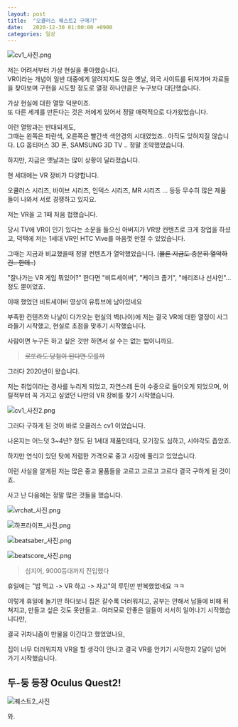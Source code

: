 ```yaml
---
layout: post
title:  "오큘러스 퀘스트2 구매기"
date:   2020-12-30 01:00:00 +0900
categories: 일상
---
```



![cv1_사진.png]()

저는 어려서부터 가상 현실을 좋아했습니다.  
VR이라는 개념이 일반 대중에게 알려지지도 않은 옛날, 외국 사이트를 뒤져가며 자료들을 찾아보며 구현을 시도할 정도로 열정 하나만큼은 누구보다 대단했습니다.

가상 현실에 대한 열망 덕분이죠.  
또 다른 세계를 만든다는 것은 저에게 있어서 정말 매력적으로 다가왔었습니다.

이런 열망과는 반대되게도,  
그때는 왼쪽은 파란색, 오른쪽은 빨간색 색안경의 시대였었죠..  아직도 잊혀지질 않습니다. LG 옵티머스 3D 폰, SAMSUNG 3D TV .. 정말 조악했었습니다.

하지만, 지금은 옛날과는 많이 상황이 달라졌습니다.  

현 세대에는 VR 장비가 다양합니다.

오큘러스 시리즈, 바이브 시리즈, 인덱스 시리즈, MR 시리즈 ... 등등 무수히 많은 제품들이 나와서 서로 경쟁하고 있지요.

저는 VR을 고 1때 처음 첩했습니다.

당시 TV에 VR이 인기 있다는 소문을 들으신 아버지가 VR방 컨텐츠로 크게 창업을 하셨고, 덕택에 저는 1세대 VR인 HTC Vive를 마음껏 만질 수 있었습니다.

그때는 지금과 비교했을때 정말 컨텐츠가 열악했었습니다. (~~물론 지금도 충분히 열악하긴.. 한데..~~)

"잘나가는 VR 게임 뭐있어?" 한다면 "비트세이버", "케이크 줍기", "애리조나 선샤인"... 정도 뿐이었죠.



이때 했었던 비트세이버 영상이 유튜브에 남아있네요

부족한 컨텐츠와 나날이 다가오는 현실의 벽(나이)에 저는 결국 VR에 대한 열정이 사그라들기 시작했고, 현실로 초점을 맞추기 시작했습니다.

사람이면 누구든 하고 싶은 것만 하면서 살 수는 없는 법이니까요.

> ~~로또라도 당첨이 된다면 모를까~~

그러다 2020년이 왔습니다.

저는 취업이라는 경사를 누리게 되었고, 자연스레 돈이 수중으로 들어오게 되었으며, 어릴적부터 꼭 가지고 싶었던 나만의 VR 장비를 찾기 시작했습니다.

![cv1_사진2.png]()

그러다 구하게 된 것이 바로 오큘러스 cv1 이었습니다.

나온지는 어느덧 3~4년? 정도 된 1세대 제품인데다, 모기장도 심하고, 시야각도 좁았죠.

하지만 연식이 있던 탓에 저렴한 가격으로 중고 시장에 풀리고 있었습니다.

이런 사실을 알게된 저는 많은 중고 물품들을 고르고 고르고 고르다 결국 구하게 된 것이죠.

사고 난 다음에는 정말 많은 것들을 했습니다.

![vrchat_사진.png]()

![하프라이프_사진.png]()

![beatsaber_사진.png]()

![beatscore_사진.png]()

> 심지어, 9000등대까지 진입했다

휴일에는 "밥 먹고 -> VR 하고 -> 자고"의 루틴만 반복했었네요 ㅋㅋ

이렇게 휴일에 놀기만 하다보니 집은 갈수록 더러워지고, 공부는 안해서 남들에 비해 뒤쳐지고, 만들고 싶은 것도 못만들고.. 여러모로 안좋은 일들이 서서히 일어나기 시작했습니다만,

결국 귀차니즘이 만물을 이긴다고 했었었나요,

집이 너무 더러워지자 VR을 할 생각이 안나고 결국 VR를 안키기 시작한지 2달이 넘어가기 시작했습니다.


## 두-둥 등장  Oculus Quest2!

![퀘스트2_사진]()

와.
